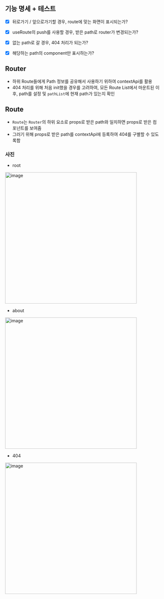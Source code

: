## 기능 명세 + 테스트
- [x] 뒤로가기 / 앞으로가기할 경우, route에 맞는 화면이 표시되는가?
- [x] useRoute의 push를 사용할 경우, 받은 path로 router가 변경되는가?
- [x] 없는 path로 갈 경우, 404 처리가 되는가?
- [x] 해당하는 path의 component만 표시하는가?


## Router
- 하위 Route들에게 Path 정보를 공유해서 사용하기 위하여 contextApi를 활용
- 404 처리를 위해 처음 init했을 경우를 고려하여, 모든 Route List에서 마운트된 이후, path를 설정 및 `pathList`에 현재 path가 있는지 확인

## Route
- `Route`는 `Router`의 하위 요소로 props로 받은 path와 일치하면 props로 받은 컴포넌트를 보여줌
- 그러기 위해 props로 받은 path를 contextApi에 등록하여 404를 구별할 수 있도록함

### 사진

- root

<img width="427" alt="image" src="https://user-images.githubusercontent.com/106960496/194410272-d4e0e48e-05af-44d3-bdd2-19337f3e5ade.png">

- about

<img width="427" alt="image" src="https://user-images.githubusercontent.com/106960496/194410319-a7dc94ce-a405-4e5b-9057-93f211e22e39.png">

- 404

<img width="427" alt="image" src="https://user-images.githubusercontent.com/106960496/194410367-c17b07ba-0cd8-4c2d-b455-b77f36db6b30.png">

